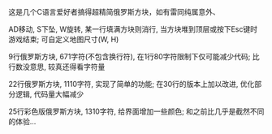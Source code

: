 这是几个C语言爱好者搞得超精简俄罗斯方块，如有雷同纯属意外、

AD移动, S下坠, W旋转, 某一行填满方块则消行, 当方块堆到顶层或按下Esc键时游戏结束;
可自定义地图尺寸(W, H)

9行俄罗斯方块, 671字符(不包含换行符), 在1行80字符限制下仅可能减少代码;
比行数没意思, 较真还得看字符量

22行俄罗斯方块, 1110字符, 实现了简单的功能;
在30行的版本上加以改进, 优化部分逻辑, 代码量大幅减少

25行彩色版俄罗斯方块, 1310字符, 给界面增加一些颜色;
和之前比几乎是截然不同的体验...